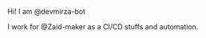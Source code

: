 Hi! I am @devmirza-bot

I work for @Zaid-maker as a CI/CD stuffs and automation.

<!---
devmirza-bot/devmirza-bot is a ✨ special ✨ repository because its `README.md` (this file) appears on your GitHub profile.
You can click the Preview link to take a look at your changes.
--->
